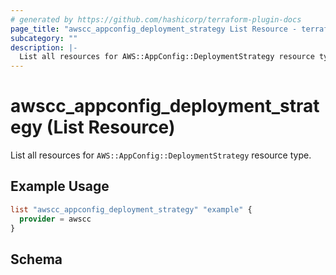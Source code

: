 ```yaml
---
# generated by https://github.com/hashicorp/terraform-plugin-docs
page_title: "awscc_appconfig_deployment_strategy List Resource - terraform-provider-awscc"
subcategory: ""
description: |-
  List all resources for AWS::AppConfig::DeploymentStrategy resource type.
---
```


# awscc_appconfig_deployment_strategy (List Resource)

List all resources for `AWS::AppConfig::DeploymentStrategy` resource type.

## Example Usage

```terraform
list "awscc_appconfig_deployment_strategy" "example" {
  provider = awscc
}
```

<!-- schema generated by tfplugindocs -->
## Schema
